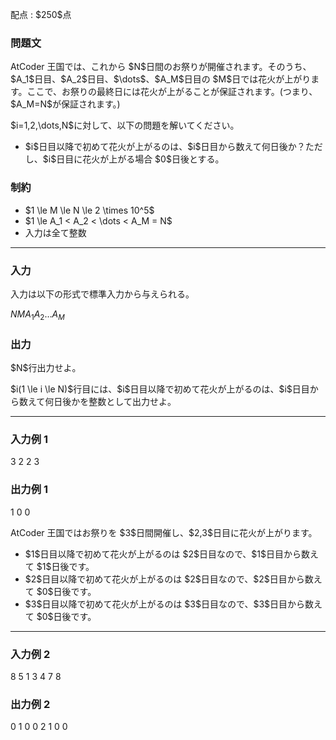 
<div>

<span>

<span>

<p>
配点 : $250$点
</p>

<div>

<section>

### **問題文**

<p>
AtCoder 王国では、これから $N$日間のお祭りが開催されます。そのうち、$A_1$日目、$A_2$日目、$\dots$、$A_M$日目の $M$日では花火が上がります。ここで、お祭りの最終日には花火が上がることが保証されます。(つまり、$A_M=N$が保証されます。)
</p>

<p>
$i=1,2,\dots,N$に対して、以下の問題を解いてください。
</p>

<ul>

<li>
$i$日目以降で初めて花火が上がるのは、$i$日目から数えて何日後か？ただし、$i$日目に花火が上がる場合 $0$日後とする。
</li>

</ul>

</section>

</div>

<div>

<section>

### **制約**

<ul>

<li>
$1 \le M \le N \le 2 \times 10^5$
</li>

<li>
$1 \le A_1 < A_2 < \dots < A_M = N$
</li>

<li>
入力は全て整数
</li>

</ul>

</section>

</div>

---

<div>

<div>

<section>

### **入力**

<p>
入力は以下の形式で標準入力から与えられる。
</p>

<div>

$N$$M$$A_1$$A_2$$\dots$$A_M$
</div>

</section>

</div>

<div>

<section>

### **出力**

<p>
$N$行出力せよ。
</p>

<p>
$i(1 \le i \le N)$行目には、$i$日目以降で初めて花火が上がるのは、$i$日目から数えて何日後かを整数として出力せよ。
</p>

</section>

</div>

</div>

---

<div>

<section>

### **入力例 1**

<div>

3 2
2 3

</div>

</section>

</div>

<div>

<section>

### **出力例 1**

<div>

1
0
0

</div>

<p>
AtCoder 王国ではお祭りを $3$日間開催し、$2,3$日目に花火が上がります。
</p>

<ul>

<li>
$1$日目以降で初めて花火が上がるのは $2$日目なので、$1$日目から数えて $1$日後です。
</li>

<li>
$2$日目以降で初めて花火が上がるのは $2$日目なので、$2$日目から数えて $0$日後です。
</li>

<li>
$3$日目以降で初めて花火が上がるのは $3$日目なので、$3$日目から数えて $0$日後です。
</li>

</ul>

</section>

</div>

---

<div>

<section>

### **入力例 2**

<div>

8 5
1 3 4 7 8

</div>

</section>

</div>

<div>

<section>

### **出力例 2**

<div>

0
1
0
0
2
1
0
0

</div>

</section>

</div>

</span>

</span>

</div>
